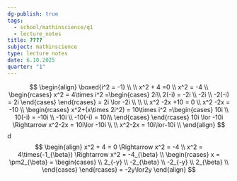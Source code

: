```yaml
---
dg-publish: true
tags:
  - school/mathinscience/q1
  - lecture_notes
title: ????
subject: mathinscience
type: lecture notes
date: 6.10.2025
quarter: "1"
---
```

$$
\begin{align}
\boxed{i^2 = -1} \\
\\
x^2 + 4 =0 \\
x^2 = -4 \\
\begin{rcases}
x^2 = 4\times i^2 =\begin{cases}
2i\\
2(-i) = -2i \\
-2i \\
-2(-i) = 2i 
\end{cases}
\end{rcases} = 2i \lor -2i \\
\\
\\
x^2 -2x +10 = 0 \\
x^2 -2x = -10 \\
\begin{rcases}
x^2+(x\times 2i^2) = 10\times i^2 =\begin{cases}
10i \\
10(-i) = -10i \\
-10i \\
-10(-i) = 10i\\
\end{cases}
\end{rcases} 10i \lor -10i \Rightarrow x^2-2x = 10i\lor -10i \\
\\
x^2-2x = 10i\lor-10i \\
\end{align}
$$
d
$$
\begin{align}
x^2 + 4 = 0 \Rightarrow x^2 = -4 \\
x^2 = 4\times(-1_{\beta}) \Rightarrow x^2 = -4_{\beta} \\
\begin{rcases}
x = \pm2_{\beta} = \begin{cases} \\
2_{-y} \\
-2_{\beta} \\
-2_{-y} \\
2_{\beta} \\
\end{cases}
\end{rcases} = -2y\lor2y
\end{align}
$$
